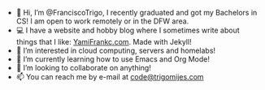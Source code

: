 - 👋 Hi, I’m @FranciscoTrigo, I recently graduated and got my Bachelors in CS! I am open to work remotely or in the DFW area.
- 💻 I have a website and hobby blog where I sometimes write about things that I like: [YamiFrankc.com](https://www.YamiFrankc.com). Made with Jekyll!
- 👀 I’m interested in cloud computing, servers and homelabs!
- 🌱 I’m currently learning how to use Emacs and Org Mode!
- 💞️ I’m looking to collaborate on anything!
- 📫 You can reach me by e-mail at code@trigomijes.com

<!---
FranciscoTrigo/FranciscoTrigo is a ✨ special ✨ repository because its `README.md` (this file) appears on your GitHub profile.
You can click the Preview link to take a look at your changes.
--->
